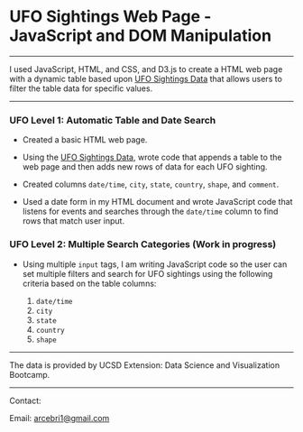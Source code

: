 # UFO Sightings Web Page - JavaScript and DOM Manipulation

- - -

I used JavaScript, HTML, and CSS, and D3.js to create a HTML web page with a dynamic table based upon [UFO Sightings Data](UFO-level-1/static/js/data.js) that allows users to filter the table data for specific values.

- - -

### UFO Level 1: Automatic Table and Date Search 

* Created a basic HTML web page.

* Using the [UFO Sightings Data](UFO-level-1/static/js/data.js), wrote code that appends a table to the web page and then adds new rows of data for each UFO sighting.

* Created columns `date/time`, `city`, `state`, `country`, `shape`, and `comment`.

* Used a date form in my HTML document and wrote JavaScript code that listens for events and searches through the `date/time` column to find rows that match user input.

### UFO Level 2: Multiple Search Categories (Work in progress)

* Using multiple `input` tags, I am writing JavaScript code so the user can set multiple filters and search for UFO sightings using the following criteria based on the table columns:

  1. `date/time`
  2. `city`
  3. `state`
  4. `country`
  5. `shape`

- - -

The data is provided by UCSD Extension: Data Science and Visualization Bootcamp.

- - -

Contact:

Email: arcebri1@gmail.com